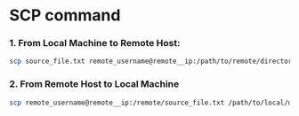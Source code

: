 # SCP command

### 1. From Local Machine to Remote Host:

```bash
scp source_file.txt remote_username@remote__ip:/path/to/remote/directory
```

### 2. From Remote Host to Local Machine

```bash
scp remote_username@remote__ip:/remote/source_file.txt /path/to/local/directory
```
